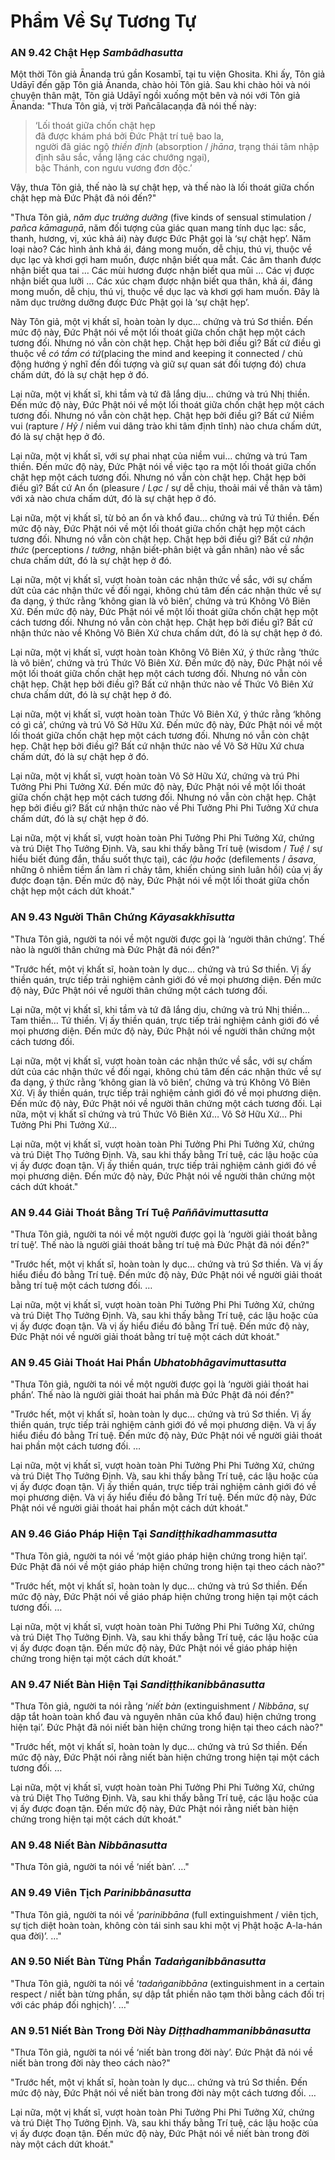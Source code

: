 # Phẩm Về Sự Tương Tự

### AN 9.42 Chật Hẹp *Sambādhasutta*

Một thời Tôn giả Ānanda trú gần Kosambī, tại tu viện Ghosita. Khi ấy, Tôn giả Udāyī đến gặp Tôn giả Ānanda, chào hỏi Tôn giả. Sau khi chào hỏi và nói chuyện thân mật, Tôn giả Udāyī ngồi xuống một bên và nói với Tôn giả Ānanda: "Thưa Tôn giả, vị trời Pañcālacaṇḍa đã nói thế này:

> ‘Lối thoát giữa chốn chật hẹp\
> đã được khám phá bởi Đức Phật trí tuệ bao la,\
> người đã giác ngộ *thiền định* (absorption / *jhāna*, trạng thái tâm nhập định sâu sắc, vắng lặng các chướng ngại),\
> bậc Thánh, con ngưu vương đơn độc.’

Vậy, thưa Tôn giả, thế nào là sự chật hẹp, và thế nào là lối thoát giữa chốn chật hẹp mà Đức Phật đã nói đến?"

"Thưa Tôn giả, *năm dục trưởng dưỡng* (five kinds of sensual stimulation / *pañca kāmaguṇā*, năm đối tượng của giác quan mang tính dục lạc: sắc, thanh, hương, vị, xúc khả ái) này được Đức Phật gọi là ‘sự chật hẹp’. Năm loại nào? Các hình ảnh khả ái, đáng mong muốn, dễ chịu, thú vị, thuộc về dục lạc và khơi gợi ham muốn, được nhận biết qua mắt. Các âm thanh được nhận biết qua tai … Các mùi hương được nhận biết qua mũi … Các vị được nhận biết qua lưỡi … Các xúc chạm được nhận biết qua thân, khả ái, đáng mong muốn, dễ chịu, thú vị, thuộc về dục lạc và khơi gợi ham muốn. Đây là năm dục trưởng dưỡng được Đức Phật gọi là ‘sự chật hẹp’.

Này Tôn giả, một vị khất sĩ, hoàn toàn ly dục… chứng và trú Sơ thiền. Đến mức độ này, Đức Phật nói về một lối thoát giữa chốn chật hẹp một cách tương đối. Nhưng nó vẫn còn chật hẹp. Chật hẹp bởi điều gì? Bất cứ điều gì thuộc về *có tầm có tứ*(placing the mind and keeping it connected / chủ động hướng ý nghĩ đến đối tượng và giữ sự quan sát đối tượng đó) chưa chấm dứt, đó là sự chật hẹp ở đó.

Lại nữa, một vị khất sĩ, khi tầm và tứ đã lắng dịu… chứng và trú Nhị thiền. Đến mức độ này, Đức Phật nói về một lối thoát giữa chốn chật hẹp một cách tương đối. Nhưng nó vẫn còn chật hẹp. Chật hẹp bởi điều gì? Bất cứ Niềm vui (rapture / *Hỷ* / niềm vui dâng trào khi tâm định tĩnh) nào chưa chấm dứt, đó là sự chật hẹp ở đó.

Lại nữa, một vị khất sĩ, với sự phai nhạt của niềm vui… chứng và trú Tam thiền. Đến mức độ này, Đức Phật nói về việc tạo ra một lối thoát giữa chốn chật hẹp một cách tương đối. Nhưng nó vẫn còn chật hẹp. Chật hẹp bởi điều gì? Bất cứ An ổn (pleasure / *Lạc* / sự dễ chịu, thoải mái về thân và tâm) với xả nào chưa chấm dứt, đó là sự chật hẹp ở đó.

Lại nữa, một vị khất sĩ, từ bỏ an ổn và khổ đau… chứng và trú Tứ thiền. Đến mức độ này, Đức Phật nói về một lối thoát giữa chốn chật hẹp một cách tương đối. Nhưng nó vẫn còn chật hẹp. Chật hẹp bởi điều gì? Bất cứ *nhận thức* (perceptions / *tưởng*, nhận biết-phân biệt và gắn nhãn) nào về sắc chưa chấm dứt, đó là sự chật hẹp ở đó.

Lại nữa, một vị khất sĩ, vượt hoàn toàn các nhận thức về sắc, với sự chấm dứt của các nhận thức về đối ngại, không chú tâm đến các nhận thức về sự đa dạng, ý thức rằng ‘không gian là vô biên’, chứng và trú Không Vô Biên Xứ. Đến mức độ này, Đức Phật nói về một lối thoát giữa chốn chật hẹp một cách tương đối. Nhưng nó vẫn còn chật hẹp. Chật hẹp bởi điều gì? Bất cứ nhận thức nào về Không Vô Biên Xứ chưa chấm dứt, đó là sự chật hẹp ở đó.

Lại nữa, một vị khất sĩ, vượt hoàn toàn Không Vô Biên Xứ, ý thức rằng ‘thức là vô biên’, chứng và trú Thức Vô Biên Xứ. Đến mức độ này, Đức Phật nói về một lối thoát giữa chốn chật hẹp một cách tương đối. Nhưng nó vẫn còn chật hẹp. Chật hẹp bởi điều gì? Bất cứ nhận thức nào về Thức Vô Biên Xứ chưa chấm dứt, đó là sự chật hẹp ở đó.

Lại nữa, một vị khất sĩ, vượt hoàn toàn Thức Vô Biên Xứ, ý thức rằng ‘không có gì cả’, chứng và trú Vô Sở Hữu Xứ. Đến mức độ này, Đức Phật nói về một lối thoát giữa chốn chật hẹp một cách tương đối. Nhưng nó vẫn còn chật hẹp. Chật hẹp bởi điều gì? Bất cứ nhận thức nào về Vô Sở Hữu Xứ chưa chấm dứt, đó là sự chật hẹp ở đó.

Lại nữa, một vị khất sĩ, vượt hoàn toàn Vô Sở Hữu Xứ, chứng và trú Phi Tưởng Phi Phi Tưởng Xứ. Đến mức độ này, Đức Phật nói về một lối thoát giữa chốn chật hẹp một cách tương đối. Nhưng nó vẫn còn chật hẹp. Chật hẹp bởi điều gì? Bất cứ nhận thức nào về Phi Tưởng Phi Phi Tưởng Xứ chưa chấm dứt, đó là sự chật hẹp ở đó.

Lại nữa, một vị khất sĩ, vượt hoàn toàn Phi Tưởng Phi Phi Tưởng Xứ, chứng và trú Diệt Thọ Tưởng Định. Và, sau khi thấy bằng Trí tuệ (wisdom / *Tuệ* / sự hiểu biết đúng đắn, thấu suốt thực tại), các *lậu hoặc* (defilements / *āsava*, những ô nhiễm tiềm ẩn làm rỉ chảy tâm, khiến chúng sinh luân hồi) của vị ấy được đoạn tận. Đến mức độ này, Đức Phật nói về một lối thoát giữa chốn chật hẹp một cách dứt khoát."

<!--pg-->
### AN 9.43 Người Thân Chứng *Kāyasakkhīsutta*

"Thưa Tôn giả, người ta nói về một người được gọi là ‘người thân chứng’. Thế nào là người thân chứng mà Đức Phật đã nói đến?"

"Trước hết, một vị khất sĩ, hoàn toàn ly dục… chứng và trú Sơ thiền. Vị ấy thiền quán, trực tiếp trải nghiệm cảnh giới đó về mọi phương diện. Đến mức độ này, Đức Phật nói về người thân chứng một cách tương đối.

Lại nữa, một vị khất sĩ, khi tầm và tứ đã lắng dịu, chứng và trú Nhị thiền… Tam thiền… Tứ thiền. Vị ấy thiền quán, trực tiếp trải nghiệm cảnh giới đó về mọi phương diện. Đến mức độ này, Đức Phật nói về người thân chứng một cách tương đối.

Lại nữa, một vị khất sĩ, vượt hoàn toàn các nhận thức về sắc, với sự chấm dứt của các nhận thức về đối ngại, không chú tâm đến các nhận thức về sự đa dạng, ý thức rằng ‘không gian là vô biên’, chứng và trú Không Vô Biên Xứ. Vị ấy thiền quán, trực tiếp trải nghiệm cảnh giới đó về mọi phương diện. Đến mức độ này, Đức Phật nói về người thân chứng một cách tương đối. Lại nữa, một vị khất sĩ chứng và trú Thức Vô Biên Xứ… Vô Sở Hữu Xứ… Phi Tưởng Phi Phi Tưởng Xứ…

Lại nữa, một vị khất sĩ, vượt hoàn toàn Phi Tưởng Phi Phi Tưởng Xứ, chứng và trú Diệt Thọ Tưởng Định. Và, sau khi thấy bằng Trí tuệ, các lậu hoặc của vị ấy được đoạn tận. Vị ấy thiền quán, trực tiếp trải nghiệm cảnh giới đó về mọi phương diện. Đến mức độ này, Đức Phật nói về người thân chứng một cách dứt khoát."

<!--pg-->
### AN 9.44 Giải Thoát Bằng Trí Tuệ *Paññāvimuttasutta*

"Thưa Tôn giả, người ta nói về một người được gọi là ‘người giải thoát bằng trí tuệ’. Thế nào là người giải thoát bằng trí tuệ mà Đức Phật đã nói đến?"

"Trước hết, một vị khất sĩ, hoàn toàn ly dục… chứng và trú Sơ thiền. Và vị ấy hiểu điều đó bằng Trí tuệ. Đến mức độ này, Đức Phật nói về người giải thoát bằng trí tuệ một cách tương đối. …

Lại nữa, một vị khất sĩ, vượt hoàn toàn Phi Tưởng Phi Phi Tưởng Xứ, chứng và trú Diệt Thọ Tưởng Định. Và, sau khi thấy bằng Trí tuệ, các lậu hoặc của vị ấy được đoạn tận. Và vị ấy hiểu điều đó bằng Trí tuệ. Đến mức độ này, Đức Phật nói về người giải thoát bằng trí tuệ một cách dứt khoát."

<!--pg-->
### AN 9.45 Giải Thoát Hai Phần *Ubhatobhāgavimuttasutta*

"Thưa Tôn giả, người ta nói về một người được gọi là ‘người giải thoát hai phần’. Thế nào là người giải thoát hai phần mà Đức Phật đã nói đến?"

"Trước hết, một vị khất sĩ, hoàn toàn ly dục… chứng và trú Sơ thiền. Vị ấy thiền quán, trực tiếp trải nghiệm cảnh giới đó về mọi phương diện. Và vị ấy hiểu điều đó bằng Trí tuệ. Đến mức độ này, Đức Phật nói về người giải thoát hai phần một cách tương đối. …

Lại nữa, một vị khất sĩ, vượt hoàn toàn Phi Tưởng Phi Phi Tưởng Xứ, chứng và trú Diệt Thọ Tưởng Định. Và, sau khi thấy bằng Trí tuệ, các lậu hoặc của vị ấy được đoạn tận. Vị ấy thiền quán, trực tiếp trải nghiệm cảnh giới đó về mọi phương diện. Và vị ấy hiểu điều đó bằng Trí tuệ. Đến mức độ này, Đức Phật nói về người giải thoát hai phần một cách dứt khoát."

<!--pg-->
### AN 9.46 Giáo Pháp Hiện Tại *Sandiṭṭhikadhammasutta*

"Thưa Tôn giả, người ta nói về ‘một giáo pháp hiện chứng trong hiện tại’. Đức Phật đã nói về một giáo pháp hiện chứng trong hiện tại theo cách nào?"

"Trước hết, một vị khất sĩ, hoàn toàn ly dục… chứng và trú Sơ thiền. Đến mức độ này, Đức Phật nói về giáo pháp hiện chứng trong hiện tại một cách tương đối. …

Lại nữa, một vị khất sĩ, vượt hoàn toàn Phi Tưởng Phi Phi Tưởng Xứ, chứng và trú Diệt Thọ Tưởng Định. Và, sau khi thấy bằng Trí tuệ, các lậu hoặc của vị ấy được đoạn tận. Đến mức độ này, Đức Phật nói về giáo pháp hiện chứng trong hiện tại một cách dứt khoát."

<!--pg-->
### AN 9.47 Niết Bàn Hiện Tại *Sandiṭṭhikanibbānasutta*

"Thưa Tôn giả, người ta nói rằng ‘*niết bàn* (extinguishment / *Nibbāna*, sự dập tắt hoàn toàn khổ đau và nguyên nhân của khổ đau) hiện chứng trong hiện tại’. Đức Phật đã nói niết bàn hiện chứng trong hiện tại theo cách nào?"

"Trước hết, một vị khất sĩ, hoàn toàn ly dục… chứng và trú Sơ thiền. Đến mức độ này, Đức Phật nói rằng niết bàn hiện chứng trong hiện tại một cách tương đối. …

Lại nữa, một vị khất sĩ, vượt hoàn toàn Phi Tưởng Phi Phi Tưởng Xứ, chứng và trú Diệt Thọ Tưởng Định. Và, sau khi thấy bằng Trí tuệ, các lậu hoặc của vị ấy được đoạn tận. Đến mức độ này, Đức Phật nói rằng niết bàn hiện chứng trong hiện tại một cách dứt khoát."

<!--pg-->
### AN 9.48 Niết Bàn *Nibbānasutta*

"Thưa Tôn giả, người ta nói về ‘niết bàn’. …"

<!--pg-->
### AN 9.49 Viên Tịch *Parinibbānasutta*

"Thưa Tôn giả, người ta nói về ‘*parinibbāna* (full extinguishment / viên tịch, sự tịch diệt hoàn toàn, không còn tái sinh sau khi một vị Phật hoặc A-la-hán qua đời)’. …"

<!--pg-->
### AN 9.50 Niết Bàn Từng Phần *Tadaṅganibbānasutta*

"Thưa Tôn giả, người ta nói về ‘*tadaṅganibbāna* (extinguishment in a certain respect / niết bàn từng phần, sự dập tắt phiền não tạm thời bằng cách đối trị với các pháp đối nghịch)’. …"

<!--pg-->
### AN 9.51 Niết Bàn Trong Đời Này *Diṭṭhadhammanibbānasutta*

"Thưa Tôn giả, người ta nói về ‘niết bàn trong đời này’. Đức Phật đã nói về niết bàn trong đời này theo cách nào?"

"Trước hết, một vị khất sĩ, hoàn toàn ly dục… chứng và trú Sơ thiền. Đến mức độ này, Đức Phật nói về niết bàn trong đời này một cách tương đối. …

Lại nữa, một vị khất sĩ, vượt hoàn toàn Phi Tưởng Phi Phi Tưởng Xứ, chứng và trú Diệt Thọ Tưởng Định. Và, sau khi thấy bằng Trí tuệ, các lậu hoặc của vị ấy được đoạn tận. Đến mức độ này, Đức Phật nói về niết bàn trong đời này một cách dứt khoát."